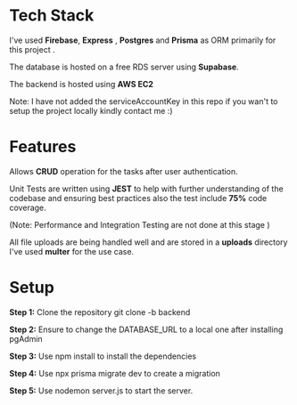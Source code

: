 # Tech Stack 

I've used **Firebase**, **Express** , **Postgres** and **Prisma** as ORM primarily for this project .

The  database is hosted on a free RDS server using **Supabase**.

The backend is hosted using **AWS EC2**

Note: I have not added the serviceAccountKey in this repo if you wan't to setup the project locally  kindly contact me :) 

# Features

Allows **CRUD** operation for the tasks after user authentication.

Unit Tests are written using **JEST** to help with further understanding of the codebase and ensuring best practices also the test include **75%** code coverage.

(Note: Performance and Integration Testing are not done at this stage )

All file uploads are being handled well and are stored in a **uploads** directory I've used **multer** for the use case.

# Setup

**Step 1:** Clone the repository git clone -b backend <remote-url>

**Step 2:** Ensure to change the DATABASE_URL to a local one after installing pgAdmin

**Step 3:** Use npm install to install the dependencies

**Step 4:** Use npx prisma  migrate dev to create a migration 

**Step 5:** Use nodemon server.js to start the server.

